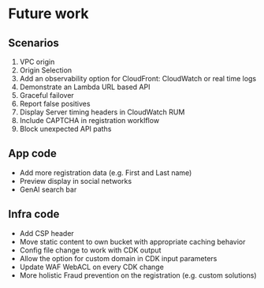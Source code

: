 # Future work

## Scenarios  

1. VPC origin
1. Origin Selection
1. Add an observability option for CloudFront: CloudWatch or real time logs
1. Demonstrate an Lambda URL based API
1. Graceful failover
1. Report false positives 
1. Display Server timing headers in CloudWatch RUM
1. Include CAPTCHA in registration worklflow
1. Block unexpected API paths

## App code
* Add more registration data (e.g. First and Last name)
* Preview display in social networks
* GenAI search bar

## Infra code
* Add CSP header
* Move static content to own bucket with appropriate caching behavior
* Config file change to work with CDK output
* Allow the option for custom domain in CDK input parameters
* Update WAF WebACL on every CDK change
* More holistic Fraud prevention on the registration (e.g. custom solutions)
